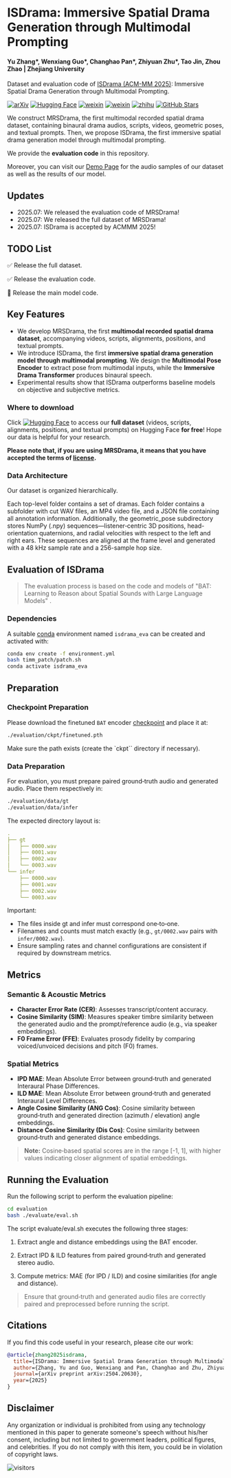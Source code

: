 #  ISDrama: Immersive Spatial Drama Generation through Multimodal Prompting

#### Yu Zhang*, Wenxiang Guo*, Changhao Pan*, Zhiyuan Zhu*, Tao Jin, Zhou Zhao | Zhejiang University

Dataset and evaluation code of [ISDrama (ACM-MM 2025)](https://arxiv.org/abs/2504.20630): Immersive Spatial Drama Generation through Multimodal Prompting.

[![arXiv](https://img.shields.io/badge/arXiv-Paper-<COLOR>.svg)](https://arxiv.org/abs/2504.20630) 
[![Hugging Face](https://img.shields.io/badge/%F0%9F%A4%97%20Hugging%20Face-blue?label=Dataset)](https://huggingface.co/datasets/AaronZ345/MRSDrama)
[![weixin](https://img.shields.io/badge/-WeChat@语音之家-000000?logo=wechat&logoColor=07C160)](https://mp.weixin.qq.com/s/jrKT16zH115ZDYxa0b492w)
[![weixin](https://img.shields.io/badge/-WeChat@PaperWeekly-000000?logo=wechat&logoColor=07C160)](https://mp.weixin.qq.com/s/ZIC8rHDkwsKwcBwEi4v4DQ)
[![zhihu](https://img.shields.io/badge/-知乎-000000?logo=zhihu&logoColor=0084FF)](https://zhuanlan.zhihu.com/p/1930597017840779306)
[![GitHub Stars](https://img.shields.io/github/stars/AaronZ345/ISDrama?style=social)](https://github.com/AaronZ345/ISDrama)

We construct MRSDrama, the first multimodal recorded spatial drama dataset, containing binaural drama audios, scripts, videos, geometric poses, and textual prompts.
Then, we propose ISDrama, the first immersive spatial drama generation model through multimodal prompting.

We provide the **evaluation code** in this repository. 

Moreover, you can visit our [Demo Page](https://aaronz345.github.io/ISDramaDemo) for the audio samples of our dataset as well as the results of our model.

## Updates

- 2025.07: We released the evaluation code of MRSDrama!
- 2025.07: We released the full dataset of MRSDrama!
- 2025.07: ISDrama is accepted by ACMMM 2025!

## TODO List

✅ Release the full dataset.

✅ Release the evaluation code.

🔲 Release the main model code.

## Key Features

- We develop MRSDrama, the first **multimodal recorded spatial drama dataset**, accompanying videos, scripts, alignments, positions, and textual prompts.
- We introduce ISDrama, the first **immersive spatial drama generation model through multimodal prompting**. We design the **Multimodal Pose Encoder** to extract pose from multimodal inputs, while the **Immersive Drama Transformer** produces binaural speech.
- Experimental results show that ISDrama outperforms baseline models on objective and subjective metrics.

### Where to download

Click [![Hugging Face](https://img.shields.io/badge/%F0%9F%A4%97%20Hugging%20Face-blue?label=Dataset)](https://huggingface.co/datasets/AaronZ345/MRSDrama) to access our **full dataset** (videos, scripts, alignments, positions, and textual prompts) on Hugging Face **for free**! Hope our data is helpful for your research.

**Please note that, if you are using MRSDrama, it means that you have accepted the terms of [license](https://github.com/AaronZ345/ISDrama/blob/master/dataset_license.md).**

### Data Architecture

Our dataset is organized hierarchically. 

Each top-level folder contains a set of dramas. Each folder contains a subfolder with cut WAV files, an MP4 video file, and a JSON file containing all annotation information. 
Additionally, the geometric_pose subdirectory stores NumPy (.npy) sequences—listener‑centric 3D positions, head-orientation quaternions, and radial velocities with respect to the left and right ears. These sequences are aligned at the frame level and generated with a 48 kHz sample rate and a 256-sample hop size.

## Evaluation of ISDrama

> The evaluation process is based on the code and models of "BAT: Learning to Reason about Spatial Sounds with Large Language Models" .

### Dependencies

A suitable [conda](https://conda.io/) environment named `isdrama_eva` can be created
and activated with:

```bash
conda env create -f environment.yml
bash timm_patch/patch.sh
conda activate isdrama_eva
```

## Preparation

### Checkpoint Preparation

Please download the finetuned `BAT` encoder [checkpoint](https://huggingface.co/datasets/zhisheng01/SpatialAudio/blob/main/SpatialAST/finetuned.pth) and place it at:

```bash
./evaluation/ckpt/finetuned.pth
```
Make sure the path exists (create the `ckpt`` directory if necessary).

### Data Preparation

For evaluation, you must prepare paired ground‑truth audio and generated audio.
Place them respectively in:

```bash
./evaluation/data/gt
./evaluation/data/infer
```
The expected directory layout is:

```yaml
.
├── gt
│   ├── 0000.wav
│   ├── 0001.wav
│   ├── 0002.wav
│   └── 0003.wav
└── infer
    ├── 0000.wav
    ├── 0001.wav
    ├── 0002.wav
    └── 0003.wav
```

Important:

- The files inside gt and infer must correspond one‑to‑one.
- Filenames and counts must match exactly (e.g., `gt/0002.wav` pairs with `infer/0002.wav`).
- Ensure sampling rates and channel configurations are consistent if required by downstream metrics.

## Metrics

### Semantic & Acoustic Metrics
- **Character Error Rate (CER)**: Assesses transcript/content accuracy.
- **Cosine Similarity (SIM)**: Measures speaker timbre similarity between the generated audio and the prompt/reference audio (e.g., via speaker embeddings).
- **F0 Frame Error (FFE)**: Evaluates prosody fidelity by comparing voiced/unvoiced decisions and pitch (F0) frames.

### Spatial Metrics
- **IPD MAE**: Mean Absolute Error between ground‑truth and generated Interaural Phase Differences.
- **ILD MAE**: Mean Absolute Error between ground‑truth and generated Interaural Level Differences.
- **Angle Cosine Similarity (ANG Cos)**: Cosine similarity between ground‑truth and generated direction (azimuth / elevation) angle embeddings.
- **Distance Cosine Similarity (Dis Cos)**: Cosine similarity between ground‑truth and generated distance embeddings.

> **Note:** Cosine‑based spatial scores are in the range \[-1, 1\], with higher values indicating closer alignment of spatial embeddings.

## Running the Evaluation

Run the following script to perform the evaluation pipeline:

```bash
cd evaluation
bash ./evaluate/eval.sh
```

The script evaluate/eval.sh executes the following three stages:

1. Extract angle and distance embeddings using the BAT encoder.

2. Extract IPD & ILD features from paired ground‑truth and generated stereo audio.

3. Compute metrics: MAE (for IPD / ILD) and cosine similarities (for angle and distance).

> Ensure that ground‑truth and generated audio files are correctly paired and preprocessed before running the script.

## Citations ##

If you find this code useful in your research, please cite our work:
```bib
@article{zhang2025isdrama,
  title={ISDrama: Immersive Spatial Drama Generation through Multimodal Prompting},
  author={Zhang, Yu and Guo, Wenxiang and Pan, Changhao and Zhu, Zhiyuan and Jin, Tao and Zhao, Zhou},
  journal={arXiv preprint arXiv:2504.20630},
  year={2025}
}
```

## Disclaimer ##

Any organization or individual is prohibited from using any technology mentioned in this paper to generate someone's speech without his/her consent, including but not limited to government leaders, political figures, and celebrities. If you do not comply with this item, you could be in violation of copyright laws.

 ![visitors](https://visitor-badge.laobi.icu/badge?page_id=AaronZ345/ISDrama)
